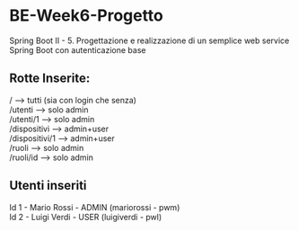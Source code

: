 # BE-Week6-Progetto
Spring Boot II - 5. Progettazione e realizzazione di un semplice web service Spring Boot con autenticazione base


## Rotte Inserite:  
/ --> tutti (sia con login che senza)  
/utenti --> solo admin  
/utenti/1 --> solo admin  
/dispositivi --> admin+user  
/dispositivi/1 --> admin+user  
/ruoli --> solo admin  
/ruoli/id --> solo admin  


## Utenti inseriti
Id 1 - Mario Rossi - ADMIN (mariorossi - pwm)  
Id 2 - Luigi Verdi - USER (luigiverdi - pwl)  
